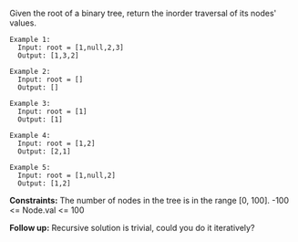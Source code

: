 Given the root of a binary tree, return the inorder traversal of its nodes' values.

```
Example 1:
  Input: root = [1,null,2,3]
  Output: [1,3,2]

Example 2:
  Input: root = []
  Output: []

Example 3:
  Input: root = [1]
  Output: [1]

Example 4:
  Input: root = [1,2]
  Output: [2,1]

Example 5:
  Input: root = [1,null,2]
  Output: [1,2]
```  

**Constraints:**
  The number of nodes in the tree is in the range [0, 100].
  -100 <= Node.val <= 100
 

**Follow up:**
  Recursive solution is trivial, could you do it iteratively?